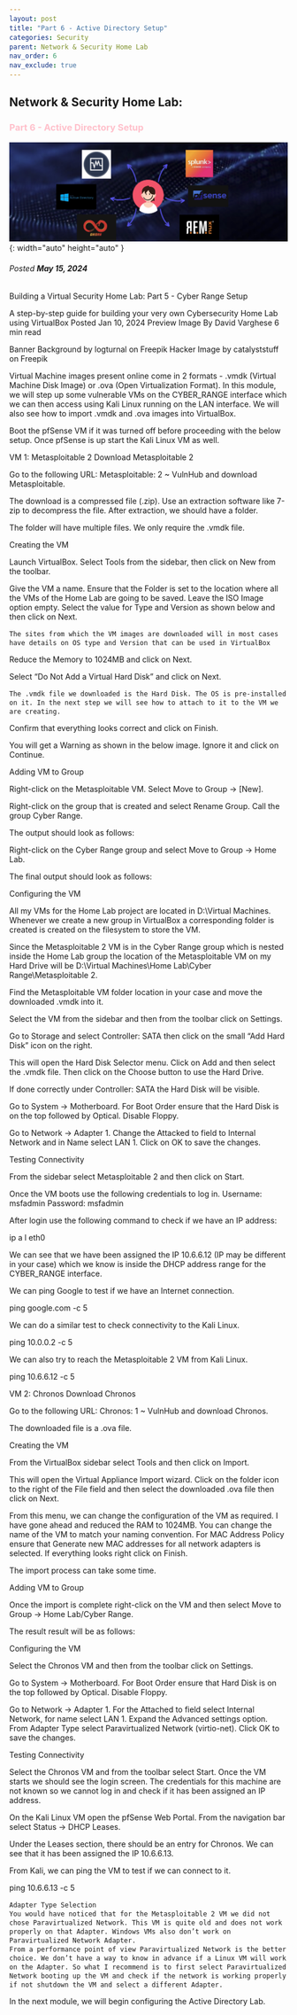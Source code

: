 ```yaml
---
layout: post
title: "Part 6 - Active Directory Setup"
categories: Security
parent: Network & Security Home Lab
nav_order: 6
nav_exclude: true
---
```



## Network & Security Home Lab: 

### <span style="color: pink; font-weight: bold;">Part 6 - Active Directory Setup</span>

![banner](/assets/banner.png){: width="auto" height="auto" }

###### Posted ***May 15, 2024***

Building a Virtual Security Home Lab: Part 5 - Cyber Range Setup

A step-by-step guide for building your very own Cybersecurity Home Lab using VirtualBox
Posted Jan 10, 2024
Preview Image
By David Varghese
6 min read

Banner Background by logturnal on Freepik
Hacker Image by catalyststuff on Freepik

Virtual Machine images present online come in 2 formats - .vmdk (Virtual Machine Disk Image) or .ova (Open Virtualization Format). In this module, we will step up some vulnerable VMs on the CYBER_RANGE interface which we can then access using Kali Linux running on the LAN interface. We will also see how to import .vmdk and .ova images into VirtualBox.

Boot the pfSense VM if it was turned off before proceeding with the below setup. Once pfSense is up start the Kali Linux VM as well.

VM 1: Metasploitable 2
Download Metasploitable 2

Go to the following URL: Metasploitable: 2 ~ VulnHub and download Metasploitable.

The download is a compressed file (.zip). Use an extraction software like 7-zip to decompress the file. After extraction, we should have a folder.

The folder will have multiple files. We only require the .vmdk file.

Creating the VM

Launch VirtualBox. Select Tools from the sidebar, then click on New from the toolbar.

Give the VM a name. Ensure that the Folder is set to the location where all the VMs of the Home Lab are going to be saved. Leave the ISO Image option empty. Select the value for Type and Version as shown below and then click on Next.

    The sites from which the VM images are downloaded will in most cases have details on OS type and Version that can be used in VirtualBox

Reduce the Memory to 1024MB and click on Next.

Select “Do Not Add a Virtual Hard Disk” and click on Next.

    The .vmdk file we downloaded is the Hard Disk. The OS is pre-installed on it. In the next step we will see how to attach to it to the VM we are creating.

Confirm that everything looks correct and click on Finish.

You will get a Warning as shown in the below image. Ignore it and click on Continue.

Adding VM to Group

Right-click on the Metasploitable VM. Select Move to Group -> [New].

Right-click on the group that is created and select Rename Group. Call the group Cyber Range.

The output should look as follows:

Right-click on the Cyber Range group and select Move to Group -> Home Lab.

The final output should look as follows:

Configuring the VM

All my VMs for the Home Lab project are located in D:\Virtual Machines. Whenever we create a new group in VirtualBox a corresponding folder is created is created on the filesystem to store the VM.

Since the Metasploitable 2 VM is in the Cyber Range group which is nested inside the Home Lab group the location of the Metasploitable VM on my Hard Drive will be D:\Virtual Machines\Home Lab\Cyber Range\Metasploitable 2.

Find the Metasploitable VM folder location in your case and move the downloaded .vmdk into it.

Select the VM from the sidebar and then from the toolbar click on Settings.

Go to Storage and select Controller: SATA then click on the small “Add Hard Disk” icon on the right.

This will open the Hard Disk Selector menu. Click on Add and then select the .vmdk file. Then click on the Choose button to use the Hard Drive.

If done correctly under Controller: SATA the Hard Disk will be visible.

Go to System -> Motherboard. For Boot Order ensure that the Hard Disk is on the top followed by Optical. Disable Floppy.

Go to Network -> Adapter 1. Change the Attacked to field to Internal Network and in Name select LAN 1. Click on OK to save the changes.

Testing Connectivity

From the sidebar select Metasploitable 2 and then click on Start.

Once the VM boots use the following credentials to log in.
Username: msfadmin
Password: msfadmin

After login use the following command to check if we have an IP address:

ip a l eth0

We can see that we have been assigned the IP 10.6.6.12 (IP may be different in your case) which we know is inside the DHCP address range for the CYBER_RANGE interface.

We can ping Google to test if we have an Internet connection.

ping google.com -c 5

We can do a similar test to check connectivity to the Kali Linux.

ping 10.0.0.2 -c 5

We can also try to reach the Metasploitable 2 VM from Kali Linux.

ping 10.6.6.12 -c 5

VM 2: Chronos
Download Chronos

Go to the following URL: Chronos: 1 ~ VulnHub and download Chronos.

The downloaded file is a .ova file.

Creating the VM

From the VirtualBox sidebar select Tools and then click on Import.

This will open the Virtual Appliance Import wizard. Click on the folder icon to the right of the File field and then select the downloaded .ova file then click on Next.

From this menu, we can change the configuration of the VM as required. I have gone ahead and reduced the RAM to 1024MB. You can change the name of the VM to match your naming convention. For MAC Address Policy ensure that Generate new MAC addresses for all network adapters is selected. If everything looks right click on Finish.

The import process can take some time.

Adding VM to Group

Once the import is complete right-click on the VM and then select Move to Group -> Home Lab/Cyber Range.

The result result will be as follows:

Configuring the VM

Select the Chronos VM and then from the toolbar click on Settings.

Go to System -> Motherboard. For Boot Order ensure that Hard Disk is on the top followed by Optical. Disable Floppy.

Go to Network -> Adapter 1. For the Attached to field select Internal Network, for name select LAN 1. Expand the Advanced settings option. From Adapter Type select Paravirtualized Network (virtio-net). Click OK to save the changes.

Testing Connectivity

Select the Chronos VM and from the toolbar select Start. Once the VM starts we should see the login screen. The credentials for this machine are not known so we cannot log in and check if it has been assigned an IP address.

On the Kali Linux VM open the pfSense Web Portal. From the navigation bar select Status -> DHCP Leases.

Under the Leases section, there should be an entry for Chronos. We can see that it has been assigned the IP 10.6.6.13.

From Kali, we can ping the VM to test if we can connect to it.

ping 10.6.6.13 -c 5

    Adapter Type Selection
    You would have noticed that for the Metasploitable 2 VM we did not chose Paravirtualized Network. This VM is quite old and does not work properly on that Adapter. Windows VMs also don’t work on Paravirtualized Network Adapter.
    From a performance point of view Paravirtualized Network is the better choice. We don’t have a way to know in advance if a Linux VM will work on the Adapter. So what I recommend is to first select Paravirtualized Network booting up the VM and check if the network is working properly if not shutdown the VM and select a different Adapter.

In the next module, we will begin configuring the Active Directory Lab.
